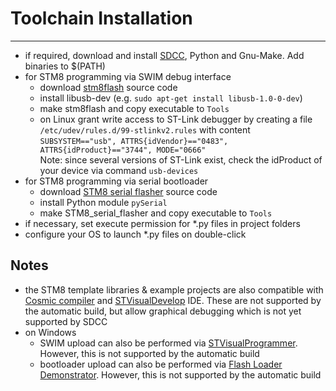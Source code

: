 # Toolchain Installation

***

  - if required, download and install [SDCC](http://sdcc.sourceforge.net/), Python and Gnu-Make. Add binaries to $(PATH)
  - for STM8 programming via SWIM debug interface
    - download [stm8flash](https://github.com/vdudouyt/stm8flash) source code
    - install libusb-dev (e.g. `sudo apt-get install libusb-1.0-0-dev`)
    - make stm8flash and copy executable to `Tools`
    - on Linux grant write access to ST-Link debugger by creating a file `/etc/udev/rules.d/99-stlinkv2.rules` with content  
    `SUBSYSTEM=="usb", ATTRS{idVendor}=="0483", ATTRS{idProduct}=="3744", MODE="0666"`  
    Note: since several versions of ST-Link exist, check the idProduct of your device via command `usb-devices`
  - for STM8 programming via serial bootloader
    - download [STM8 serial flasher](https://github.com/gicking/STM8_serial_flasher) source code
    - install Python module `pySerial`
    - make STM8_serial_flasher and copy executable to `Tools`
  - if necessary, set execute permission for *.py files in project folders
  - configure your OS to launch *.py files on double-click

## Notes
  - the STM8 template libraries & example projects are also compatible with [Cosmic compiler](http://www.cosmic-software.com/) and [STVisualDevelop](http://www.st.com) IDE. These are not supported by the automatic build, but allow graphical debugging which is not yet supported by SDCC 
  - on Windows
    - SWIM upload can also be performed via [STVisualProgrammer](http://www.st.com). However, this is not supported by the automatic build
    - bootloader upload can also be performed via [Flash Loader Demonstrator](http://www.st.com). However, this is not supported by the automatic build

